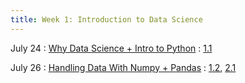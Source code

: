 ```yaml
---
title: Week 1: Introduction to Data Science
---
```


July 24
: [Why Data Science + Intro to Python](#)
  : [1.1](#)

July 26
: [Handling Data With Numpy + Pandas](#)
  : [1.2](#), [2.1](#)
